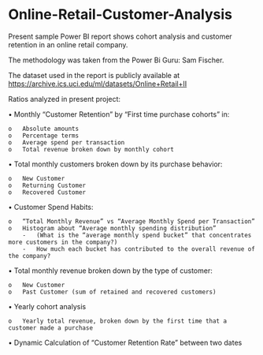 # Online-Retail-Customer-Analysis
Present sample Power BI report shows cohort analysis and customer retention in an online retail company.

The methodology was taken from the Power Bi Guru: Sam Fischer.

The dataset used in the report is publicly available at https://archive.ics.uci.edu/ml/datasets/Online+Retail+II

Ratios analyzed in present project:


•	Monthly “Customer Retention” by “First time purchase cohorts” in:

    o	Absolute amounts
    o	Percentage terms
    o	Average spend per transaction
    o	Total revenue broken down by monthly cohort

•	Total monthly customers broken down by its purchase behavior:
    
	o	New Customer
    o	Returning Customer
    o	Recovered Customer

•	Customer Spend Habits:
    
	o	“Total Monthly Revenue” vs “Average Monthly Spend per Transaction”
    o	Histogram about “Average monthly spending distribution” 
        -	(What is the “average monthly spend bucket” that concentrates more customers in the company?) 
        -	How much each bucket has contributed to the overall revenue of the company?

•	Total monthly revenue broken down by the type of customer:
    
	o	New Customer
    o	Past Customer (sum of retained and recovered customers)

•	Yearly cohort analysis
    
	o	Yearly total revenue, broken down by the first time that a customer made a purchase

•	Dynamic Calculation of “Customer Retention Rate” between two dates
